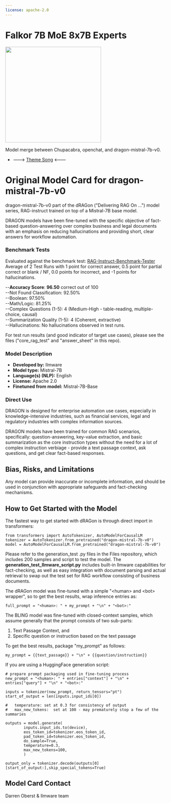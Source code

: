 ```yaml
---
license: apache-2.0
---
```


# Falkor 7B MoE 8x7B Experts

<img src="falkor.png" width="300">

Model merge between Chupacabra, openchat, and dragon-mistral-7b-v0.

- ---> [Theme Song](https://www.youtube.com/watch?v=lHytjEj7B9g) <---

# Original Model Card for dragon-mistral-7b-v0

<!-- Provide a quick summary of what the model is/does. -->

dragon-mistral-7b-v0 part of the dRAGon ("Delivering RAG On ...") model series, RAG-instruct trained on top of a Mistral-7B base model.

DRAGON models have been fine-tuned with the specific objective of fact-based question-answering over complex business and legal documents with an emphasis on reducing hallucinations and providing short, clear answers for workflow automation.

### Benchmark Tests  

Evaluated against the benchmark test:   [RAG-Instruct-Benchmark-Tester](https://www.huggingface.co/datasets/llmware/rag_instruct_benchmark_tester)  
Average of 2 Test Runs with 1 point for correct answer, 0.5 point for partial correct or blank / NF, 0.0 points for incorrect, and -1 points for hallucinations.  

--**Accuracy Score**:  **96.50** correct out of 100  
--Not Found Classification:  92.50%  
--Boolean:  97.50%  
--Math/Logic:  81.25%  
--Complex Questions (1-5):  4 (Medium-High - table-reading, multiple-choice, causal)  
--Summarization Quality (1-5):  4 (Coherent, extractive)  
--Hallucinations:  No hallucinations observed in test runs.  

For test run results (and good indicator of target use cases), please see the files ("core_rag_test" and "answer_sheet" in this repo).

### Model Description

<!-- Provide a longer summary of what this model is. -->

- **Developed by:** llmware
- **Model type:** Mistral-7B
- **Language(s) (NLP):** English
- **License:** Apache 2.0
- **Finetuned from model:** Mistral-7B-Base

### Direct Use

<!-- This section is for the model use without fine-tuning or plugging into a larger ecosystem/app. -->

DRAGON is designed for enterprise automation use cases, especially in knowledge-intensive industries, such as financial services,
legal and regulatory industries with complex information sources.  

DRAGON models have been trained for common RAG scenarios, specifically:   question-answering, key-value extraction, and basic summarization as the core instruction types
without the need for a lot of complex instruction verbiage - provide a text passage context, ask questions, and get clear fact-based responses.


## Bias, Risks, and Limitations

<!-- This section is meant to convey both technical and sociotechnical limitations. -->

Any model can provide inaccurate or incomplete information, and should be used in conjunction with appropriate safeguards and fact-checking mechanisms.


## How to Get Started with the Model

The fastest way to get started with dRAGon is through direct import in transformers:

    from transformers import AutoTokenizer, AutoModelForCausalLM  
    tokenizer = AutoTokenizer.from_pretrained("dragon-mistral-7b-v0")  
    model = AutoModelForCausalLM.from_pretrained("dragon-mistral-7b-v0")  

Please refer to the generation_test .py files in the Files repository, which includes 200 samples and script to test the model.  The **generation_test_llmware_script.py** includes built-in llmware capabilities for fact-checking, as well as easy integration with document parsing and actual retrieval to swap out the test set for RAG workflow consisting of business documents.  

The dRAGon model was fine-tuned with a simple "\<human> and \<bot> wrapper", so to get the best results, wrap inference entries as:

    full_prompt = "<human>: " + my_prompt + "\n" + "<bot>:"

The BLING model was fine-tuned with closed-context samples, which assume generally that the prompt consists of two sub-parts:

1.  Text Passage Context, and
2.  Specific question or instruction based on the text passage

To get the best results, package "my_prompt" as follows:

    my_prompt = {{text_passage}} + "\n" + {{question/instruction}}


If you are using a HuggingFace generation script:

    # prepare prompt packaging used in fine-tuning process
    new_prompt = "<human>: " + entries["context"] + "\n" + entries["query"] + "\n" + "<bot>:"

    inputs = tokenizer(new_prompt, return_tensors="pt")  
    start_of_output = len(inputs.input_ids[0])

    #   temperature: set at 0.3 for consistency of output
    #   max_new_tokens:  set at 100 - may prematurely stop a few of the summaries

    outputs = model.generate(
            inputs.input_ids.to(device),
            eos_token_id=tokenizer.eos_token_id,
            pad_token_id=tokenizer.eos_token_id,
            do_sample=True,
            temperature=0.3,
            max_new_tokens=100,
            )

    output_only = tokenizer.decode(outputs[0][start_of_output:],skip_special_tokens=True)  


## Model Card Contact

Darren Oberst & llmware team


